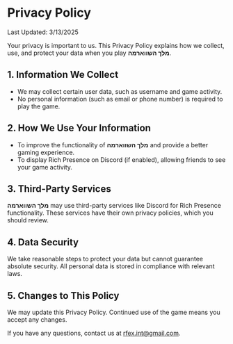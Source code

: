 # Privacy Policy

Last Updated: 3/13/2025

Your privacy is important to us. This Privacy Policy explains how we collect, use, and protect your data when you play **מלך השווארמה**.

## 1. Information We Collect
- We may collect certain user data, such as username and game activity.
- No personal information (such as email or phone number) is required to play the game.

## 2. How We Use Your Information
- To improve the functionality of **מלך השווארמה** and provide a better gaming experience.
- To display Rich Presence on Discord (if enabled), allowing friends to see your game activity.

## 3. Third-Party Services
**מלך השווארמה** may use third-party services like Discord for Rich Presence functionality. These services have their own privacy policies, which you should review.

## 4. Data Security
We take reasonable steps to protect your data but cannot guarantee absolute security. All personal data is stored in compliance with relevant laws.

## 5. Changes to This Policy
We may update this Privacy Policy. Continued use of the game means you accept any changes.

If you have any questions, contact us at rfex.int@gmail.com.
